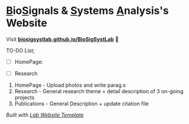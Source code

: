 
# <ins>B</ins>io<ins>S</ins>ignals & <ins>S</ins>ystems <ins>A</ins>nalysis's Website

Visit **[biosigsystlab.github.io/BioSigSystLab](https://biosigsystlab.github.io/BioSigSystLab)** 🚀



TO-DO List;
- [ ] HomePage:
- [ ] Research


1. HomePage - Upload photos and write parag.s
2. Research - General research theme + detail description of 3 on-going projects
3. Publications - General Description + update citation file

_Built with [Lab Website Template](https://greene-lab.gitbook.io/lab-website-template-docs)_
